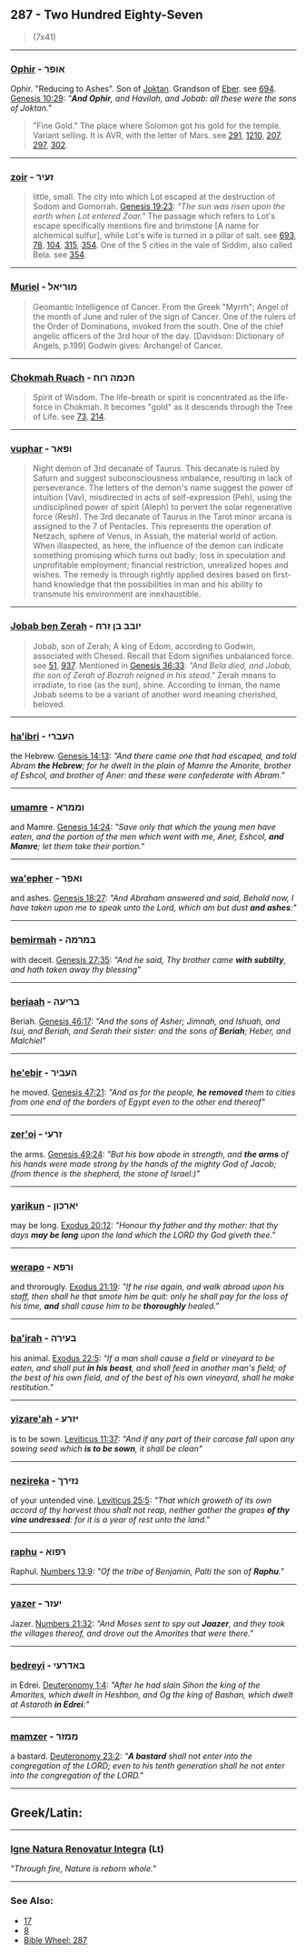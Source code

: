 ## 287 - Two Hundred Eighty-Seven
> (7x41)

---

### [Ophir](/keys/AVPR) - אופר
Ophir. "Reducing to Ashes". Son of [Joktan](/keys/IQTN). Grandson of [Eber](/keys/OBR). see [694](694). [Genesis 10:29](https://biblehub.com/genesis/10-29.htm): *"**And Ophir**, and Havilah, and Jobab: all these were the sons of Joktan."*

> "Fine Gold." The place where Solomon got his gold for the temple. Variant selling. It is AVR, with the letter of Mars. see [291](291), [1210](1210), [207](207), [297](297), [302](302).

---

### [zoir](/keys/ZOIR) - זעיר
> little, small. The city into which Lot escaped at the destruction of Sodom and Gomorrah. [Genesis 19:23](http://biblehub.com/genesis/19-23.htm): *"The sun was risen upon the earth when Lot entered Zoar."* The passage which refers to Lot's escape specifically mentions fire and brimstone [A name for alchemical sulfur], while Lot's wife is turned in a pillar of salt. see [693](693), [78](78), [104](104), [315](315), [354](354). One of the 5 cities in the vale of Siddim, also called Bela. see [354](354).

---

### [Muriel](/keys/MVRIAL) - מוריאל
> Geomantic Intelligence of Cancer. From the Greek "Myrrh"; Angel of the month of June and ruler of the sign of Cancer. One of the rulers of the Order of Dominations, invoked from the south. One of the chief angelic officers of the 3rd hour of the day. [Davidson: Dictionary of Angels, p.199] Godwin gives: Archangel of Cancer.

---

### [Chokmah Ruach](/keys/ChKMH.RVCh) - חכמה רוח
> Spirit of Wisdom. The life-breath or spirit is concentrated as the life-force in Chokmah. It becomes "gold" as it descends through the Tree of Life. see [73](73), [214](214).

---

### [vuphar](/keys/VPAR) - ופאר
> Night demon of 3rd decanate of Taurus. This decanate is ruled by Saturn and suggest subconsciousness imbalance, resulting in lack of perseverance. The letters of the demon's name suggest the power of intuition (Vav), misdirected in acts of self-expression (Peh), using the undisciplined power of spirit (Aleph) to pervert the solar regenerative force (Resh). The 3rd decanate of Taurus in the Tarot minor arcana is assigned to the 7 of Pentacles. This represents the operation of Netzach, sphere of Venus, in Assiah, the material world of action. When illaspected, as here, the influence of the demon can indicate something promising which turns out badly; loss in speculation and unprofitable employment; financial restriction, unrealized hopes and wishes. The remedy is through rightly applied desires based on first-hand knowledge that the possibilities in man and his ability to transmute his environment are inexhaustible.

---

### [Jobab ben Zerah](/keys/IVBB.BN.ZRCh) - יובב בן זרח
> Jobab, son of Zerah; A king of Edom, according to Godwin, associated with Chesed. Recall that Edom signifies unbalanced force. see [51](51), [937](937). Mentioned in [Genesis 36:33](http://biblehub.com/genesis/36-33.htm): *"And Bela died, and Jobab, the son of Zerah of Bozrah reigned in his stead."* Zerah means to irradiate, to rise (as the sun), shine. According to Inman, the name Jobab seems to be a variant of another word meaning cherished, beloved.

---

### [ha'ibri](/keys/HOBRI) - העברי
the Hebrew. [Genesis 14:13](https://biblehub.com/genesis/14-13.htm): *"And there came one that had escaped, and told Abram **the Hebrew**; for he dwelt in the plain of Mamre the Amorite, brother of Eshcol, and brother of Aner: and these were confederate with Abram."*

---

### [umamre](/keys/VMMRA) - וממרא
and Mamre. [Genesis 14:24](https://biblehub.com/genesis/14-24.htm): *"Save only that which the young men have eaten, and the portion of the men which went with me, Aner, Eshcol, **and Mamre**; let them take their portion."*

---

### [wa'epher](/keys/VAPR) - ואפר
and ashes. [Genesis 18:27](https://biblehub.com/genesis/18-27.htm): *"And Abraham answered and said, Behold now, I have taken upon me to speak unto the Lord, which am but dust **and ashes**:"*

---

### [bemirmah](/keys/BMRMH) - במרמה
with deceit. [Genesis 27:35](https://biblehub.com/genesis/27-35.htm): *"And he said, Thy brother came **with subtilty**, and hath taken away thy blessing"*

---

### [beriaah](/keys/BRIOH) - בריעה
Beriah. [Genesis 46:17](https://biblehub.com/genesis/46-17.htm): *"And the sons of Asher; Jimnah, and Ishuah, and Isui, and Beriah, and Serah their sister: and the sons of **Beriah**; Heber, and Malchiel"*

---

### [he'ebir](/keys/HOBIR) - העביר
he moved. [Genesis 47:21](https://biblehub.com/genesis/47-21.htm): *"And as for the people, **he removed** them to cities from one end of the borders of Egypt even to the other end thereof"*

---

### [zer'oi](/keys/ZROI) - זרעי
the arms. [Genesis 49:24](https://biblehub.com/genesis/49-24.htm): *"But his bow abode in strength, and **the arms** of his hands were made strong by the hands of the mighty God of Jacob; (from thence is the shepherd, the stone of Israel:)"*

---

### [yarikun](/keys/IARKVN) - יארכון
may be long. [Exodus 20:12](https://biblehub.com/exodus/20-12.htm): *"Honour thy father and thy mother: that thy days **may be long** upon the land which the LORD thy God giveth thee."*

---

### [werapo](/keys/VRPA) - ורפא
and throrougly. [Exodus 21:19](https://biblehub.com/exodus/21-19.htm): *"If he rise again, and walk abroad upon his staff, then shall he that smote him be quit: only he shall pay for the loss of his time, **and** shall cause him to be **thoroughly** healed."*

---

### [ba'irah](/keys/BOIRH) - בעירה
his animal. [Exodus 22:5](https://biblehub.com/exodus/22-5.htm): *"If a man shall cause a field or vineyard to be eaten, and shall put **in his beast**, and shall feed in another man's field; of the best of his own field, and of the best of his own vineyard, shall he make restitution."*

---

### [yizare'ah](/keys/IZRO) - יזרע
is to be sown. [Leviticus 11:37](https://biblehub.com/leviticus/11-37.htm): *"And if any part of their carcase fall upon any sowing seed which **is to be sown**, it shall be clean"*

---

### [nezireka](/keys/NZIRK) - נזירך
of your untended vine. [Leviticus 25:5](https://biblehub.com/leviticus/25-5.htm): *"That which groweth of its own accord of thy harvest thou shalt not reap, neither gather the grapes **of thy vine undressed**: for it is a year of rest unto the land."*

---

### [raphu](/keys/RPVA) - רפוא
Raphul. [Numbers 13:9](https://biblehub.com/numbers/13-9.htm): *"Of the tribe of Benjamin, Palti the son of **Raphu**."*

---

### [yazer](/keys/IOZR) - יעזר
Jazer. [Numbers 21:32](https://biblehub.com/numbers/21-32.htm): *"And Moses sent to spy out **Jaazer**, and they took the villages thereof, and drove out the Amorites that were there."*

---

### [bedreyi](/keys/BADROI) - באדרעי
in Edrei. [Deuteronomy 1:4](https://biblehub.com/deuteronomy/1-4.htm): *"After he had slain Sihon the king of the Amorites, which dwelt in Heshbon, and Og the king of Bashan, which dwelt at Astaroth **in Edrei**:"*

---

### [mamzer](/keys/MMZR) - ממזר
a bastard. [Deuteronomy 23:2](https://biblehub.com/deuteronomy/23-2.htm): *"**A bastard** shall not enter into the congregation of the LORD; even to his tenth generation shall he not enter into the congregation of the LORD."*

---

## Greek/Latin:

---

### [Igne Natura Renovatur Integra](/latin?word=Igne+Natura+Renovatur+Integra) (Lt)
*"Through fire, Nature is reborn whole."*

---

### See Also:

- [17](17)
- [8](8)
- [Bible Wheel: 287](https://www.biblewheel.com//GR/GR_Database.php?SearchBy_Gematria=287)
